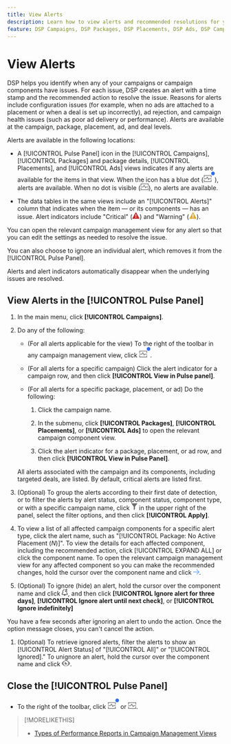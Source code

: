```yaml
---
title: View Alerts
description: Learn how to view alerts and recommended resolutions for your campaigns and campaign components.
feature: DSP Campaigns, DSP Packages, DSP Placements, DSP Ads, DSP Campaign Data Views
---
```

# View Alerts

DSP helps you identify when any of your campaigns or campaign components have issues. For each issue, DSP creates an alert with a time stamp and the recommended action to resolve the issue. Reasons for alerts include configuration issues (for example, when no ads are attached to a placement or when a deal is set up incorrectly), ad rejection, and campaign health issues (such as poor ad delivery or performance). Alerts are available at the campaign, package, placement, ad, and deal levels. 

Alerts are available in the following locations:

* A [!UICONTROL Pulse Panel] icon in the [!UICONTROL Campaigns], [!UICONTROL Packages] and package details, [!UICONTROL Placements], and [!UICONTROL Ads] views indicates if any alerts are available for the items in that view. When the icon has a blue dot (![Pulse Panel icon when alerts are available](/help/dsp/assets/alerts-panel.png "Pulse Panel icon when alerts are available")), alerts are available. When no dot is visible (![Pulse Panel icon when no alerts are available](/help/dsp/assets/alerts-panel-empty.png "Pulse Panel icon when no alerts are available")), no alerts are available.

* The data tables in the same views include an "[!UICONTROL Alerts]" column that indicates when the item &mdash; or its components &mdash; has an issue. Alert indicators include "Critical" (![Critical](/help/dsp/assets/indicator-critical.png "Critical")) and "Warning" (![Warning](/help/dsp/assets/indicator-warning.png "Warning")).

You can open the relevant campaign management view for any alert so that you can edit the settings as needed to resolve the issue.

You can also choose to ignore an individual alert, which removes it from the [!UICONTROL Pulse Panel].

Alerts and alert indicators automatically disappear when the underlying issues are resolved.

## View Alerts in the [!UICONTROL Pulse Panel]

1. In the main menu, click **[!UICONTROL Campaigns]**.

1. Do any of the following:

   * (For all alerts applicable for the view) To the right of the toolbar in any campaign management view, click ![Pulse Panel icon when alerts are available](/help/dsp/assets/alerts-panel.png "Pulse Panel icon when alerts are available").
   
   * (For all alerts for a specific campaign) Click the alert indicator for a campaign row, and then click **[!UICONTROL View in Pulse panel]**.

   * (For all alerts for a specific package, placement, or ad) Do the following:
   
     1. Click the campaign name.

     1. In the submenu, click **[!UICONTROL Packages]**, **[!UICONTROL Placements]**, or **[!UICONTROL Ads]** to open the relevant campaign component view.

     1. Click the alert indicator for a package, placement, or ad row, and then click **[!UICONTROL View in Pulse Panel]**.

   All alerts associated with the campaign and its components, including targeted deals, are listed. By default, critical alerts are listed first.

1. (Optional) To group the alerts according to their first date of detection, or to filter the alerts by alert status, component status, component type, or with a specific campaign name, click ![Filter button](/help/dsp/assets/filter.png) in the upper right of the panel, select the filter options, and then click **[!UICONTROL Apply]**.

1. To view a list of all affected campaign components for a specific alert type, click the alert name, such as "[!UICONTROL Package: No Active Placement (*N*)]". To view the details for each affected component, including the recommended action, click [!UICONTROL EXPAND ALL] or click the component name. To open the relevant campaign management view for any affected component so you can make the recommended changes, hold the cursor over the component name and click ![Go to view](/help/dsp/assets/go-to-view.png "Go to view").

1. (Optional) To ignore (hide) an alert, hold the cursor over the component name and click ![Ignore](/help/dsp/assets/alert-ignore.png "Ignore"), and then click **[!UICONTROL Ignore alert for three days]**, **[!UICONTROL Ignore alert until next check]**, or **[!UICONTROL Ignore indefinitely]**  

  You have a few seconds after ignoring an alert to undo the action. Once the option message closes, you can't cancel the action.

1. (Optional) To retrieve ignored alerts, filter the alerts to show an [!UICONTROL Alert Status] of "[!UICONTROL All]" or "[!UICONTROL Ignored]." To unignore an alert, hold the cursor over the component name and click ![Un-ignore](/help/dsp/assets/alert-un-ignore.png "Un-ignore").

## Close the [!UICONTROL Pulse Panel]

* To the right of the toolbar, click ![Pulse Panel icon when alerts are available](/help/dsp/assets/alerts-panel.png "Pulse Panel icon when alerts are available") or ![Pulse Panel icon when no alerts are available](/help/dsp/assets/alerts-panel-empty.png "Pulse Panel icon when no alerts are available").

>[!MORELIKETHIS]
>
>* [Types of Performance Reports in Campaign Management Views](campaign-reports-about.md)
